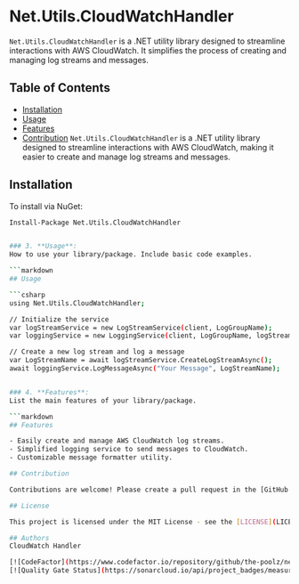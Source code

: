 # Net.Utils.CloudWatchHandler

`Net.Utils.CloudWatchHandler` is a .NET utility library designed to streamline interactions with AWS CloudWatch. It simplifies the process of creating and managing log streams and messages.

## Table of Contents
- [Installation](#installation)
- [Usage](#usage)
- [Features](#features)
- [Contribution](#contribution)
`Net.Utils.CloudWatchHandler` is a .NET utility library designed to streamline interactions with AWS CloudWatch, making it easier to create and manage log streams and messages.

## Installation

To install via NuGet:

```bash
Install-Package Net.Utils.CloudWatchHandler


### 3. **Usage**:
How to use your library/package. Include basic code examples.

```markdown
## Usage

```csharp
using Net.Utils.CloudWatchHandler;

// Initialize the service
var logStreamService = new LogStreamService(client, LogGroupName);
var loggingService = new LoggingService(client, LogGroupName, logStreamService);

// Create a new log stream and log a message
var LogStreamName = await logStreamService.CreateLogStreamAsync();
await loggingService.LogMessageAsync("Your Message", LogStreamName);


### 4. **Features**:
List the main features of your library/package.

```markdown
## Features

- Easily create and manage AWS CloudWatch log streams.
- Simplified logging service to send messages to CloudWatch.
- Customizable message formatter utility.

## Contribution

Contributions are welcome! Please create a pull request in the [GitHub repository](https://github.com/The-Poolz/Net.Utils.CloudWatchHandler/tree/master).

## License

This project is licensed under the MIT License - see the [LICENSE](LICENSE) file for details.

## Authors
CloudWatch Handler

[![CodeFactor](https://www.codefactor.io/repository/github/the-poolz/net.utils.cloudwatchhandler/badge)](https://www.codefactor.io/repository/github/the-poolz/net.utils.cloudwatchhandler)
[![Quality Gate Status](https://sonarcloud.io/api/project_badges/measure?project=The-Poolz_Net.Utils.CloudWatchHandler&metric=alert_status)](https://sonarcloud.io/summary/new_code?id=The-Poolz_Net.Utils.CloudWatchHandler)
